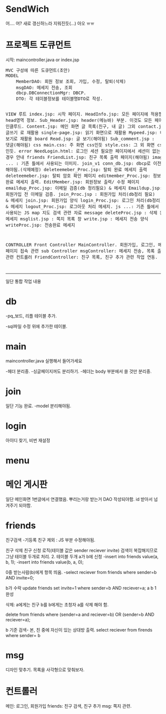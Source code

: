 SendWich
========
어.... 어? 새로 갱신하느라 지워진듯(...)
아오 ㅠㅠ 
<h1>프로젝트 도큐먼트</h1>
시작: maincontroller.java or index.jsp
<pre>
MVC 구성에 따른 도큐먼트(초안)</div>
MODEL
	MemberDAO: 회원 정보 조회, 가입, 수정, 탈퇴(삭제)
	msgDAO: 메세지 전송, 조회 
	dbcp.DBConnectionMgr: DBCP.
	DTO: 각 테이블정보를 테이블명DTO로 작성.

VIEW
	루트
		index.jsp: 시작 페이지.
		HeadInfo.jsp: 모든 페이지에 적용할 head영역 정보.
		Sub_Header.jsp: header(메뉴바) 부분. 이것도 모든 페이지에 인클루드.
		Content.jsp: 메인 화면 글 목록(친구, 내 글)
		그외
			contact.jsp: 글쓰기 로 재활용
			single-page.jsp: 읽기 화면으로 재활용
			Mypeed.jsp: 내 글 보기로 재활용
	board
		Read.jsp: 글 보기(해야됨)
		Sub_comment.jsp : 댓글(해야됨)
	css
		main.css: 주 화면 css인듯
		style.css: 그 외 화면 css 인듯.
	error
		NeedLogin.html: 로그인 세션 필요한 페이지에서 세션이 없는 경우 안내
	friends
		FriendList.jsp: 친구 목록 출력 페이지(해야됨)
	images
		... : 기존 틀에서 사용되는 이미지.
	join_v1
		conn_db.jsp: dbcp로 이전 작업 해야됨.(삭제예정)
		deleteemeber_Proc.jsp: 탈퇴 완료 메세지 출력
		deleteemeber.jsp: 탈퇴 암호 확인 페이지
		editmember_Proc.jsp: 정보 수정 완료 메세지 출력.
		EditMember.jsp: 회원정보 출력/ 수정 페이지
		emaildup_Proc.jsp: 이메일 검증(db 정리필요) & 메세지
		Emaildup.jsp: 회원가입 전 이메일 검증.
		join_Proc.jsp : 회원가입 처리(db정리 필요) & 메세지
		join.jsp: 회원가입 양식
		login_Proc.jsp: 로그인 처리(db정리) & 메세지 
		logout_Proc.jsp: 로그아웃 처리 메세지.
	js
		...: 기존 틀에서 사용되는 JS
	map
		지도 검색 관련 자료
	message
		deleteProc.jsp : 삭제 완료 메세지
		msglist.jsp : 쪽지 목록 창
		write.jsp : 메세지 전송 양식
		writeProc.jsp: 전송완료 메세지
		
CONTROLLER
	Front Controller 
		MainController. 회원가입, 로그인, 메인 페이지 접속 관련 
	sub Controller
		msgController: 메세지 전송, 목록 출력 관련 컨트롤러
		FriendController: 친구 목록, 친구 추가 관련 작업 연동.

</pre>
<hr/>
일단 통합 작업 내용

<h1>db</h1>

-pq_보드, 리플 테이블 추가.

-sql파일 수정
	위에 추가한 테이블.

<h1>main</h1> 
maincontroller.java 실행해서 들어가세요

-헤더 분리중. 
-싱글페이지꺼도 분리하기.
-헤더는 body 부분에서 쓸 것만 분리중.

<h1>join</h1> 
일단 기능 완료. 
-model 분리해야됨.

<h1>login</h1>  
아이디 찾기, 
비번 재설정

<h1>menu</h1>

<h1> 메인 게시판</h1>
일단 메인화면 1번글에서 연결했음.
뿌리는거랑 받는거 DAO 작성되야함.
id 받아서 넘겨주기 되야함. 


<h1>friends</h1>
친구검색
 -기등록 친구 제외 : JS 부분 수정해야됨.
 
친구 삭제
친구 신청 로직(테이블 값은 sender reciever invite)
검색이 복잡해지므로 그냥 테이블 두개로 처리.
2. 테이블 두개
a가 b에 신청 
-insert into friends value(a, b, 1);
-insert into friends value(b, a, 0);

0중 받는사람(b)에게 항목 띄움. 
-select reciever from friends where sender=b AND invite=0;

b가 수락 
update friends set invite=1 where sender=b AND reciever=a;
a b 1 완성

삭제: 
a에게는 친구 b를
b에게는 초청자 a를 삭제 해야 함. 

delete from friends where (sender=a and reciever=b) OR (sender=b AND reciever=a);

b 기준 검색- 본, 친 중에 자신이 있는 상대방 출력.
select reciever from firends where sender= b


<h1>msg</h1> 
디자인 맞추기.
목록을 사각형으로 맞춰보자.


<h1>컨트롤러</h1>
메인: 로그인, 회원가입
friends: 친구 검색, 친구 추가 
msg: 쪽지 관련.


<!--
Author: W3layouts
Author URL: http://w3layouts.com
License: Creative Commons Attribution 3.0 Unported
License URL: http://creativecommons.org/licenses/by/3.0/
-->
